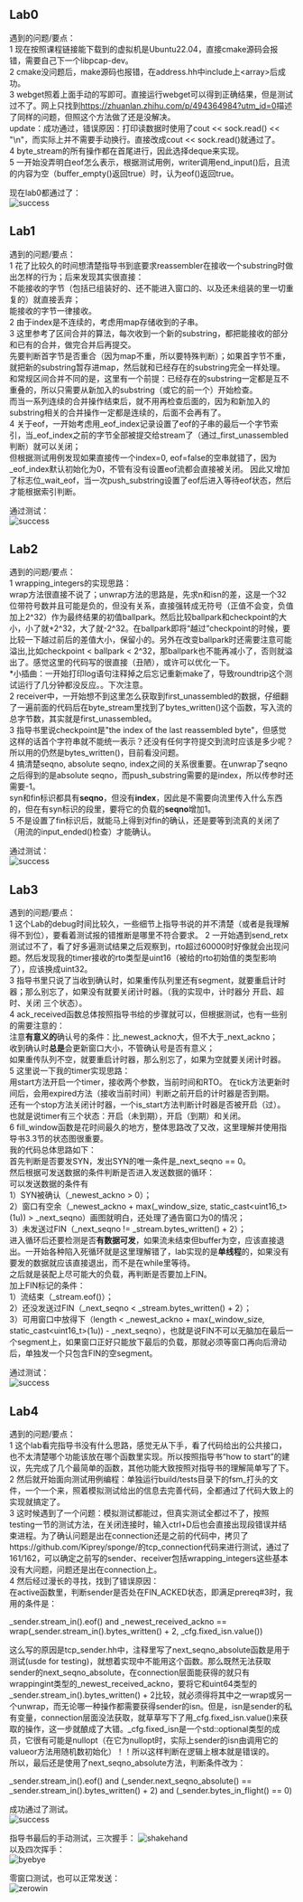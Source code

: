 ## Lab0

遇到的问题/要点：  
1 现在按照课程链接能下载到的虚拟机是Ubuntu22.04，直接cmake源码会报错，需要自己下一个libpcap-dev。  
2 cmake没问题后，make源码也报错，在address.hh中include上\<array>后成功。  
3 webget照着上面手动的写即可。直接运行webget可以得到正确结果，但是测试过不了。网上只找到<https://zhuanlan.zhihu.com/p/494364984?utm_id=0>描述了同样的问题，但照这个方法做了还是没解决。  
update：成功通过，错误原因：打印读数据时使用了cout << sock.read() << "\n"，而实际上并不需要手动换行。直接改成cout << sock.read()就通过了。  
4 byte_stream的所有操作都在首尾进行，因此选择deque来实现。  
5 一开始没弄明白eof怎么表示，根据测试用例，writer调用end_input()后，且流的内容为空（buffer_empty()返回true）时，认为eof()返回true。

现在lab0都通过了：  
![success](https://github.com/QianLiii/sponge/assets/91267727/20173ebb-4d04-4681-b4a3-e991924b6917)

## Lab1

遇到的问题/要点：  
1 花了比较久的时间想清楚指导书到底要求reassembler在接收一个substring时做出怎样的行为；后来发现其实很直接：  
不能接收的字节（包括已组装好的、还不能进入窗口的、以及还未组装的里一切重复的）就直接丢弃；  
能接收的字节一律接收。  
2 由于index是不连续的，考虑用map存储收到的子串。  
3 这里参考了区间合并的算法，每次收到一个新的substring，都把能接收的部分和已有的合并，做完合并后再提交。  
先要判断首字节是否重合（因为map不重，所以要特殊判断）；如果首字节不重，就把新的substring暂存进map，然后就和已经存在的substring完全一样处理。  
和常规区间合并不同的是，这里有一个前提：已经存在的substring一定都是互不重叠的，所以只需要从新加入的substring（或它的前一个）开始检查。  
而当一系列连续的合并操作结束后，就不用再检查后面的，因为和新加入的substring相关的合并操作一定都是连续的，后面不会再有了。  
4 关于eof，一开始考虑用_eof_index记录设置了eof的子串的最后一个字节索引，当_eof_index之前的字节全部被提交给stream了（通过_first_unassembled判断）就可以关闭；  
但根据测试用例发现如果直接传一个index=0, eof=false的空串就错了，因为_eof_index默认初始化为0，不管有没有设置eof流都会直接被关闭。
因此又增加了标志位_wait_eof，当一次push_substring设置了eof后进入等待eof状态，然后才能根据索引判断。  

通过测试：  
![success](https://github.com/QianLiii/sponge/assets/91267727/96929e37-51fc-495b-8d0f-e459ee4f83af)

## Lab2

遇到的问题/要点：  
1 wrapping_integers的实现思路：  
wrap方法很直接不说了；unwrap方法的思路是，先求n和isn的差，这是一个32位带符号数并且可能是负的，但没有关系，直接强转成无符号（正值不会变，负值加上2^32）作为最终结果的初值ballpark。然后比较ballpark和checkpoint的大小，小了就+2^32，大了就-2^32。在ballpark即将“越过”checkpoint的时候，要比较一下越过前后的差值大小，保留小的。另外在改变ballpark时还需要注意可能溢出,比如checkpoint < ballpark < 2^32，那ballpark也不能再减小了，否则就溢出了。感觉这里的代码写的很直接（丑陋），或许可以优化一下。  
*小插曲：一开始打印log语句注释掉之后忘记重新make了，导致roundtrip这个测试运行了几分钟都没反应。。下次注意。  
2 receiver中，一开始想不到这里怎么获取到first_unassembled的数据，仔细翻了一遍前面的代码后在byte_stream里找到了bytes_written()这个函数，写入流的总字节数，其实就是first_unassembled。  
3 指导书里说checkpoint是"the index of the last reassembled byte"，但感觉这样的话首个字符串就不能统一表示？还没有任何字符提交到流时应该是多少呢？  
所以用的仍然是bytes_written()，目前看没问题。  
4 搞清楚seqno, absolute seqno, index之间的关系很重要。在unwrap了seqno之后得到的是absolute seqno，而push_substring需要的是index，所以传参时还需要-1。  
syn和fin标识都具有**seqno**，但没有**index**，因此是不需要向流里传入什么东西的，但在有syn标识的段里，要将它的负载的**seqno**增加1。  
5 不是设置了fin标识后，就能马上得到对fin的确认，还是要等到流真的关闭了（用流的input_ended()检查）才能确认。

通过测试：  
![success](https://github.com/QianLiii/sponge/assets/91267727/7c05edf0-5d10-42fc-9e75-42562e6ee7c1)

## Lab3

遇到的问题/要点：  
1 这个Lab的debug时间比较久，一些细节上指导书说的并不清楚（或者是我理解得不到位），要看着测试报的错推断是哪里不符合要求。 
2 一开始遇到send_retx测试过不了，看了好多遍测试结果之后观察到，rto超过60000时好像就会出现问题。然后发现我的timer接收的rto类型是uint16（被给的rto初始值的类型影响了），应该换成uint32。  
3 指导书里只说了当收到确认时，如果重传队列里还有segment，就要重启计时器；那么别忘了，如果没有就要关闭计时器。（我的实现中，计时器分 开启、超时、关闭 三个状态）。  
4 ack_received函数总体按照指导书给的步骤就可以，但根据测试，也有一些别的需要注意的：  
注意**有意义的**确认号的条件：比_newest_ackno大，但不大于_next_ackno；  
收到确认时**总是**会更新窗口大小，不管确认号是否有意义；  
如果重传队列不空，就要重启计时器，那么别忘了，如果为空就要关闭计时器。  
5 这里说一下我的timer实现思路：  
用start方法开启一个timer，接收两个参数，当前时间和RTO。
在tick方法更新时间后，会用expired方法（接收当前时间）判断之前开启的计时器是否到期。  
还有一个stop方法关闭计时器，一个is_start方法判断计时器是否被开启（过）。  
也就是说timer有三个状态：开启（未到期），开启（到期）和关闭。  
6 fill_window函数是花时间最久的地方，整体思路改了又改，这里理解并使用指导书3.3节的状态图很重要。  
我的代码总体思路如下：  
首先判断是否要发SYN，发出SYN的唯一条件是_next_seqno == 0。  
然后根据可发送数据的条件判断是否进入发送数据的循环：  
可以发送数据的条件有  
1）SYN被确认（_newest_ackno > 0）；  
2）窗口有空余（_newest_ackno + max(_window_size, static_cast<uint16_t>(1u)) > _next_seqno）画图就明白，还处理了通告窗口为0的情况；  
3）未发送过FIN（_next_seqno != _stream.bytes_written() + 2）；  
进入循环后还要检测是否**有数据可发**，如果流未结束但buffer为空，应该直接退出。一开始各种陷入死循环就是这里理解错了，lab实现的是**单线程**的，如果没有要发的数据就应该直接退出，而不是在while里等待。  
之后就是装配上尽可能大的负载，再判断是否要加上FIN。  
加上FIN标记的条件：  
1）流结束（_stream.eof()）；  
2）还没发送过FIN（_next_seqno < _stream.bytes_written() + 2）；  
3）可用窗口中放得下（length < _newest_ackno + max(_window_size, static_cast<uint16_t>(1u)) - _next_seqno），也就是说FIN不可以无脑加在最后一个segment上，如果窗口正好只能放下最后的负载，那就必须等窗口再向后滑动后，单独发一个只包含FIN的空segment。

通过测试：  
![success](https://github.com/QianLiii/sponge/assets/91267727/a11cf363-994b-4de1-8a78-da505e091f57)

## Lab4

遇到的问题/要点：  
1 这个lab看完指导书没有什么思路，感觉无从下手，看了代码给出的公共接口，也不太清楚哪个功能该放在哪个函数里实现。所以按照指导书“how to start”的建议，先完成了几个最简单的函数，其他功能大致按照对指导书的理解简单写了下。  
2 然后就开始面向测试用例编程：单独运行build/tests目录下的fsm_打头的文件，一个一个来，照着模拟测试给出的信息去完善代码，全都通过了代码大致上的实现就搞定了。  
3 这时候遇到了一个问题：模拟测试都能过，但真实测试全都过不了，按照testing一节的测试方法，在关闭连接时，输入ctrl+D后也会直接出现段错误并结束进程。为了确认问题是出在connection还是之前的代码中，拷贝了https://github.com/Kiprey/sponge/的tcp_connection代码来进行测试，通过了161/162，可以确定之前写的sender、receiver包括wrapping_integers这些基本没有大问题，问题还是出在connection上。  
4 然后经过漫长的寻找，找到了错误原因：  
在active函数里，判断sender是否处在FIN_ACKED状态，即满足prereq#3时，我用的条件是：

_sender.stream_in().eof() and _newest_received_ackno == wrap(_sender.stream_in().bytes_written() + 2, _cfg.fixed_isn.value())

这么写的原因是tcp_sender.hh中，注释里写了next_seqno_absolute函数是用于测试(usde for testing)，就想着实现中不能用这个函数。那么既然无法获取sender的next_seqno_absolute，在connection层面能获得的就只有wrappingint类型的_newest_received_ackno，要将它和uint64类型的_sender.stream_in().bytes_written() + 2比较，就必须得将其中之一wrap或另一个unwrap，而无论哪一种操作都需要获得sender的isn。但是，isn是sender的私有变量，connection层面没法获取，就草草写下了用_cfg.fixed_isn.value()来获取的操作，这一步就酿成了大错。_cfg.fixed_isn是一个std::optional类型的成员，它很有可能是nullopt（在它为nullopt时，实际上sender的isn由调用它的valueor方法用随机数初始化）！！所以这样判断在逻辑上根本就是错误的。  
所以，最后还是使用了next_seqno_absolute方法，判断条件改为：

_sender.stream_in().eof() and (_sender.next_seqno_absolute() == _sender.stream_in().bytes_written() + 2) and (_sender.bytes_in_flight() == 0)
    
成功通过了测试。  
![success](https://github.com/QianLiii/sponge/assets/91267727/5b191e94-6518-47a8-aa95-6c9240de5b8c)

指导书最后的手动测试，三次握手：
![shakehand](https://github.com/QianLiii/sponge/assets/91267727/e23a8dde-41e1-4ee7-b77e-320be6fbe292)  
以及四次挥手：  
![byebye](https://github.com/QianLiii/sponge/assets/91267727/99b916b9-0d45-46b5-98e1-8ed3d6a1025e)

零窗口测试，也可以正常发送：  
![zerowin](https://github.com/QianLiii/sponge/assets/91267727/82bc3539-8d93-48dc-84f3-95eda685a13b)


